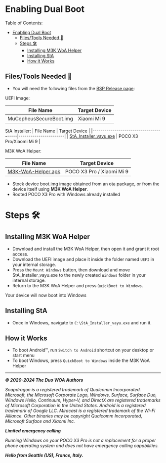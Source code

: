 # Enabling Dual Boot

Table of Contents:

* [Enabling Dual Boot](#enabling-dual-boot)
   * [Files/Tools Needed 📃](#filestools-needed-)
   * [Steps 🛠️](#steps-️)
      * [Installing M3K WoA Helper](#installing-m3k-woa-helper)
      * [Installing StA](#installing-sta)
      * [How it Works](#how-it-works)

## Files/Tools Needed 📃

- You will need the following files from the [BSP Release page](https://github.com/qaz6750/XiaoMi9-Drivers/releases/latest):

UEFI Image:

| File Name                              | Target Device         |
|----------------------------------------|-----------------------|
| MuCepheusSecureBoot.img                | Xiaomi Mi 9           |

StA Installer:
| File Name                              | Target Device         |
|----------------------------------------|-----------------------|
| [StA_Installer_vayu.exe](https://github.com/woa-vayu/Port-Windows-11-POCO-X3-Pro/releases/tag/dualboot)                | POCO X3 Pro/Xiaomi Mi 9               |

M3K WoA Helper:

| File Name                              | Target Device         |
|----------------------------------------|-----------------------|
| [M3K-WoA-Helper.apk](https://github.com/woa-vayu-archive/WoA-Helper-M3K/releases/latest)                | POCO X3 Pro / Xiaomi Mi 9               |

- Stock device boot.img image obtained from an ota package, or from the device itself using **M3K WoA Helper**.
- Rooted POCO X3 Pro with Windows already installed

# Steps 🛠️

## Installing M3K WoA Helper

- Download and install the M3K WoA Helper, then open it and grant it root access.
- Download the UEFI image and place it inside the folder named ```UEFI``` in your internal storage.
- Press the ```Mount Windows``` button, then download and move StA_Installer_vayu.exe to the newly created ```Windows``` folder in your internal storage.
- Return to the M3K WoA Helper and press ```QuickBoot to Windows```.

Your device will now boot into Windows

## Installing StA

- Once in Windows, navigate to ```C:\StA_Installer_vayu.exe``` and run it.

## How it Works

- To boot Android™, run ```Switch to Android``` shortcut on your desktop or start menu
- To boot Windows, press ```QuickBoot to Windows``` inside the M3K WoA Helper

---

_**© 2020-2024 The Duo WOA Authors**_

_Snapdragon is a registered trademark of Qualcomm Incorporated. Microsoft, the Microsoft Corporate Logo, Windows, Surface, Surface Duo, Windows Hello, Continuum, Hyper-V, and DirectX are registered trademarks of Microsoft Corporation in the United States. Android is a registered trademark of Google LLC. Miracast is a registered trademark of the Wi-Fi Alliance. Other binaries may be copyright Qualcomm Incorporated, Microsoft Surface and Xiaomi Inc._

_**Limited emergency calling**_

_Running Windows on your POCO X3 Pro is not a replacement for a proper phone operating system and does not have emergency calling capabilities._

_**Hello from Seattle (US), France, Italy.**_